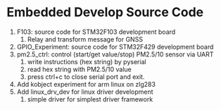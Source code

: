 # Embedded Develop Source Code

1. F103: source code for STM32F103 development board
    1. Relay and transform message for GNSS
1. GPIO\_Experiment: source code for STM32F429 development board
1. pm2.5\_ctrl: control (start/get value/stop) PM2.5/10 sensor via UART
    1. write instructions (hex string) by pyserial 
    1. read hex string with PM2.5/10 value
    1. press ctrl+c to close serial port and exit.
1. Add kobject experiment for arm linux on zlg283
1. Add linux\_drv\_dev for linux driver development
    1. simple driver for simplest driver framework
